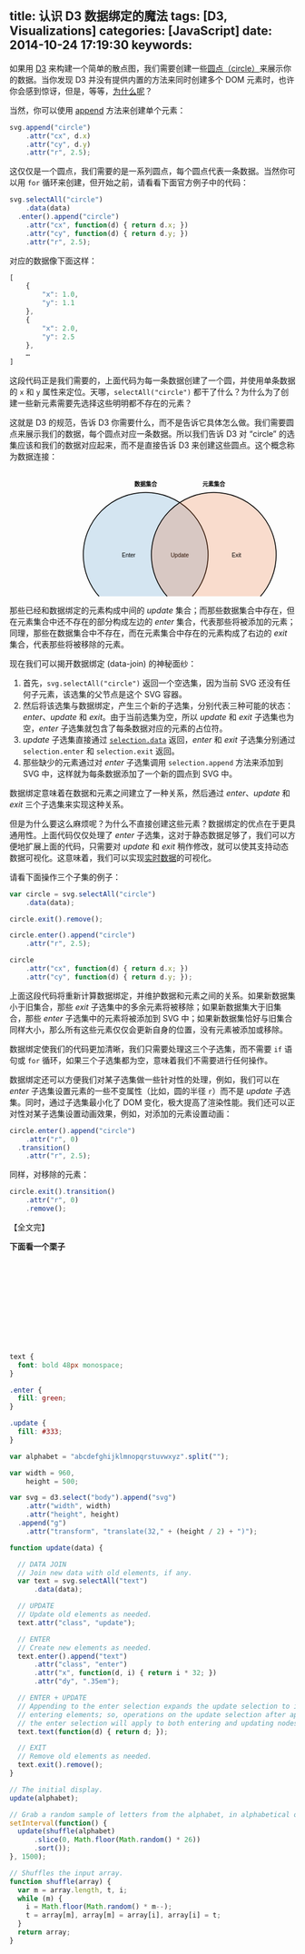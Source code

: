 title: 认识 D3 数据绑定的魔法
tags: [D3, Visualizations]
categories: [JavaScript]
date: 2014-10-24 17:19:30
keywords:
---
如果用 [D3](http://d3js.org/) 来构建一个简单的散点图，我们需要创建一些[圆点（circle）](http://www.w3.org/TR/SVG/shapes.html#CircleElement)来展示你的数据。当你发现 D3 并没有提供内置的方法来同时创建多个 DOM 元素时，也许你会感到惊讶，但是，等等，[为什么呢](https://www.destroyallsoftware.com/talks/wat)？

<!--more-->

当然，你可以使用 [append](https://github.com/mbostock/d3/wiki/Selections#wiki-append) 方法来创建单个元素：

```js
svg.append("circle")
    .attr("cx", d.x)
    .attr("cy", d.y)
    .attr("r", 2.5);
```

这仅仅是一个圆点，我们需要的是一系列圆点，每个圆点代表一条数据。当然你可以用 `for` 循环来创建，但开始之前，请看看下面官方例子中的代码：


```js
svg.selectAll("circle")
    .data(data)
  .enter().append("circle")
    .attr("cx", function(d) { return d.x; })
    .attr("cy", function(d) { return d.y; })
    .attr("r", 2.5);
```

对应的数据像下面这样：

```js
[
    {
        "x": 1.0, 
        "y": 1.1
    }, 
    {
        "x": 2.0, 
        "y": 2.5
    }, 
    …
]
```


这段代码正是我们需要的，上面代码为每一条数据创建了一个圆，并使用单条数据的 `x` 和 `y` 属性来定位。天哪，`selectAll("circle")` 都干了什么？为什么为了创建一些新元素需要先选择这些明明都不存在的元素？

这就是 D3 的规范，告诉 D3 你需要什么，而不是告诉它具体怎么做。我们需要圆点来展示我们的数据，每个圆点对应一条数据。所以我们告诉 D3 对 “circle” 的选集应该和我们的数据对应起来，而不是直接告诉 D3 来创建这些圆点。这个概念称为数据连接：


<style>
svg {
    font: 10px sans-serif;
}
circle {
    fill: none;
    fill-opacity: .2;
    stroke: black;
    stroke-width: 1.5px;
}
</style>

<svg width="600" height="265"><g transform="translate(0,150)"><g transform="translate(240)"><circle r="110" style="fill: rgb(49, 130, 189);"></circle></g><text x="240" y="-125" dy=".35em" text-anchor="middle" style="font-weight: bold;">数据集合</text><text x="210" dy=".35em" text-anchor="middle">Enter</text><text x="300" dy=".35em" text-anchor="middle">Update</text><g transform="translate(360)"><circle r="110" style="fill: rgb(230, 85, 13);"></circle></g><text x="360" y="-125" dy=".35em" text-anchor="middle" style="font-weight: bold;">元素集合</text><text x="400" dy=".35em" text-anchor="middle">Exit</text></g></svg>


那些已经和数据绑定的元素构成中间的 *update* 集合；而那些数据集合中存在，但在元素集合中还不存在的部分构成左边的 *enter* 集合，代表那些将被添加的元素；同理，那些在数据集合中不存在，而在元素集合中存在的元素构成了右边的 *exit* 集合，代表那些将被移除的元素。

现在我们可以揭开数据绑定 (data-join) 的神秘面纱：

1. 首先，`svg.selectAll("circle")` 返回一个空选集，因为当前 SVG 还没有任何子元素，该选集的父节点是这个 SVG 容器。
2. 然后将该选集与数据绑定，产生三个新的子选集，分别代表三种可能的状态：*enter*、*update* 和 *exit*。由于当前选集为空，所以 *update* 和 *exit* 子选集也为空，*enter* 子选集就包含了每条数据对应的元素的占位符。
3. *update* 子选集直接通过 [`selection.data`](https://github.com/mbostock/d3/wiki/Selections#wiki-data) 返回，*enter* 和 *exit* 子选集分别通过 `selection.enter` 和 `selection.exit` 返回。
4. 那些缺少的元素通过对 *enter* 子选集调用 `selection.append` 方法来添加到 SVG 中，这样就为每条数据添加了一个新的圆点到 SVG 中。

数据绑定意味着在数据和元素之间建立了一种关系，然后通过 *enter*、*update* 和 *exit* 三个子选集来实现这种关系。

但是为什么要这么麻烦呢？为什么不直接创建这些元素？数据绑定的优点在于更具通用性。上面代码仅仅处理了 *enter* 子选集，这对于静态数据足够了，我们可以方便地扩展上面的代码，只需要对 *update* 和 *exit* 稍作修改，就可以使其支持动态数据可视化。这意味着，我们可以实现[实时数据](http://bost.ocks.org/mike/path/)的可视化。

请看下面操作三个子集的例子：

```js
var circle = svg.selectAll("circle")
    .data(data);

circle.exit().remove();

circle.enter().append("circle")
    .attr("r", 2.5);

circle
    .attr("cx", function(d) { return d.x; })
    .attr("cy", function(d) { return d.y; });
```

上面这段代码将重新计算数据绑定，并维护数据和元素之间的关系。如果新数据集小于旧集合，那些 *exit* 子选集中的多余元素将被移除；如果新数据集大于旧集合，那些 *enter* 子选集中的元素将被添加到 SVG 中；如果新数据集恰好与旧集合同样大小，那么所有这些元素仅仅会更新自身的位置，没有元素被添加或移除。

数据绑定使我们的代码更加清晰，我们只需要处理这三个子选集，而不需要 `if` 语句或 `for` 循环，如果三个子选集都为空，意味着我们不需要进行任何操作。

数据绑定还可以方便我们对某子选集做一些针对性的处理，例如，我们可以在 *enter* 子选集设置元素的一些不变属性（比如，圆的半径 `r`）而不是 *update* 子选集。同时，通过子选集最小化了 DOM 变化，极大提高了渲染性能。我们还可以正对性对某子选集设置动画效果，例如，对添加的元素设置动画：


```js
circle.enter().append("circle")
    .attr("r", 0)
  .transition()
    .attr("r", 2.5);
```

同样，对移除的元素：


```js
circle.exit().transition()
    .attr("r", 0)
    .remove();
```

【全文完】

**下面看一个栗子**

<style>
.enter {
  font: bold 48px monospace;
  fill: green;
}
.update {
  font: bold 48px monospace;
  fill: #333;
}
</style>

<svg id="demo1"></svg>
<script charset="utf-8" src="/js/lib/d3.min.js"></script>
<script>
(function(){
    var alphabet = "abcdefghijklmnopqrstuvwxyz".split("");

    var width  = 600,
        height = 500;

    var svg = d3.select("#demo1")
        .attr("width", width)
        .attr("height", height)
      .append("g")
        .attr("transform", "translate(10," + (height / 2) + ")");

    function update(data) {

      // DATA JOIN
      // Join new data with old elements, if any.
      var text = svg.selectAll("text")
          .data(data);

      // UPDATE
      // Update old elements as needed.
      text.attr("class", "update");

      // ENTER
      // Create new elements as needed.
      text.enter().append("text")
          .attr("class", "enter")
          .attr("x", function(d, i) { return i * 32; })
          .attr("dy", ".35em");

      // ENTER + UPDATE
      // Appending to the enter selection expands the update selection to include
      // entering elements; so, operations on the update selection after appending to
      // the enter selection will apply to both entering and updating nodes.
      text.text(function(d) { return d; });

      // EXIT
      // Remove old elements as needed.
      text.exit().remove();
    }

    // The initial display.
    update(alphabet);

    // Grab a random sample of letters from the alphabet, in alphabetical order.
    setInterval(function() {
      update(shuffle(alphabet)
          .slice(0, Math.floor(Math.random() * 26))
          .sort());
    }, 1500);

    // Shuffles the input array.
    function shuffle(array) {
      var m = array.length, t, i;
      while (m) {
        i = Math.floor(Math.random() * m--);
        t = array[m], array[m] = array[i], array[i] = t;
      }
      return array;
    }

})();
</script>

```css
text {
  font: bold 48px monospace;
}

.enter {
  fill: green;
}

.update {
  fill: #333;
}
```

```js
var alphabet = "abcdefghijklmnopqrstuvwxyz".split("");

var width = 960,
    height = 500;

var svg = d3.select("body").append("svg")
    .attr("width", width)
    .attr("height", height)
  .append("g")
    .attr("transform", "translate(32," + (height / 2) + ")");

function update(data) {

  // DATA JOIN
  // Join new data with old elements, if any.
  var text = svg.selectAll("text")
      .data(data);

  // UPDATE
  // Update old elements as needed.
  text.attr("class", "update");

  // ENTER
  // Create new elements as needed.
  text.enter().append("text")
      .attr("class", "enter")
      .attr("x", function(d, i) { return i * 32; })
      .attr("dy", ".35em");

  // ENTER + UPDATE
  // Appending to the enter selection expands the update selection to include
  // entering elements; so, operations on the update selection after appending to
  // the enter selection will apply to both entering and updating nodes.
  text.text(function(d) { return d; });

  // EXIT
  // Remove old elements as needed.
  text.exit().remove();
}

// The initial display.
update(alphabet);

// Grab a random sample of letters from the alphabet, in alphabetical order.
setInterval(function() {
  update(shuffle(alphabet)
      .slice(0, Math.floor(Math.random() * 26))
      .sort());
}, 1500);

// Shuffles the input array.
function shuffle(array) {
  var m = array.length, t, i;
  while (m) {
    i = Math.floor(Math.random() * m--);
    t = array[m], array[m] = array[i], array[i] = t;
  }
  return array;
}
```